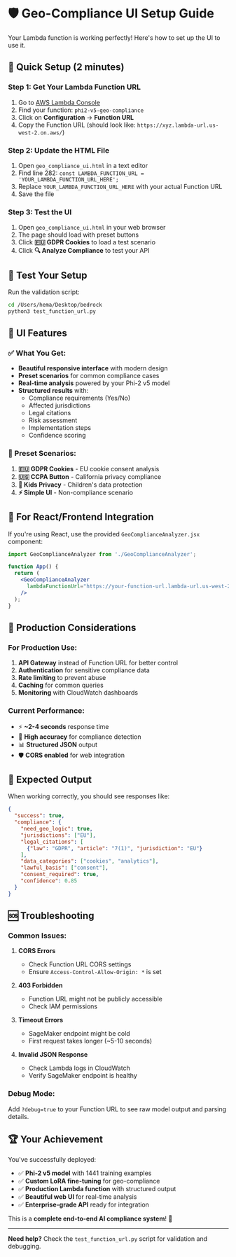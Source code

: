 # 🛡️ Geo-Compliance UI Setup Guide

Your Lambda function is working perfectly! Here's how to set up the UI to use it.

## 🎯 Quick Setup (2 minutes)

### Step 1: Get Your Lambda Function URL
1. Go to [AWS Lambda Console](https://console.aws.amazon.com/lambda/)
2. Find your function: `phi2-v5-geo-compliance`
3. Click on **Configuration** → **Function URL**
4. Copy the Function URL (should look like: `https://xyz.lambda-url.us-west-2.on.aws/`)

### Step 2: Update the HTML File
1. Open `geo_compliance_ui.html` in a text editor
2. Find line 282: `const LAMBDA_FUNCTION_URL = 'YOUR_LAMBDA_FUNCTION_URL_HERE';`
3. Replace `YOUR_LAMBDA_FUNCTION_URL_HERE` with your actual Function URL
4. Save the file

### Step 3: Test the UI
1. Open `geo_compliance_ui.html` in your web browser
2. The page should load with preset buttons
3. Click **🇪🇺 GDPR Cookies** to load a test scenario
4. Click **🔍 Analyze Compliance** to test your API

## 🧪 Test Your Setup

Run the validation script:
```bash
cd /Users/hema/Desktop/bedrock
python3 test_function_url.py
```

## 📱 UI Features

### ✅ What You Get:
- **Beautiful responsive interface** with modern design
- **Preset scenarios** for common compliance cases
- **Real-time analysis** powered by your Phi-2 v5 model
- **Structured results** with:
  - Compliance requirements (Yes/No)
  - Affected jurisdictions
  - Legal citations
  - Risk assessment
  - Implementation steps
  - Confidence scoring

### 🎨 Preset Scenarios:
1. **🇪🇺 GDPR Cookies** - EU cookie consent analysis
2. **🇺🇸 CCPA Button** - California privacy compliance
3. **👶 Kids Privacy** - Children's data protection
4. **⚡ Simple UI** - Non-compliance scenario

## 🔧 For React/Frontend Integration

If you're using React, use the provided `GeoComplianceAnalyzer.jsx` component:

```jsx
import GeoComplianceAnalyzer from './GeoComplianceAnalyzer';

function App() {
  return (
    <GeoComplianceAnalyzer 
      lambdaFunctionUrl="https://your-function-url.lambda-url.us-west-2.on.aws/"
    />
  );
}
```

## 🚀 Production Considerations

### For Production Use:
1. **API Gateway** instead of Function URL for better control
2. **Authentication** for sensitive compliance data
3. **Rate limiting** to prevent abuse
4. **Caching** for common queries
5. **Monitoring** with CloudWatch dashboards

### Current Performance:
- ⚡ **~2-4 seconds** response time
- 🎯 **High accuracy** for compliance detection
- 📊 **Structured JSON** output
- 🛡️ **CORS enabled** for web integration

## 🎉 Expected Output

When working correctly, you should see responses like:

```json
{
  "success": true,
  "compliance": {
    "need_geo_logic": true,
    "jurisdictions": ["EU"],
    "legal_citations": [
      {"law": "GDPR", "article": "7(1)", "jurisdiction": "EU"}
    ],
    "data_categories": ["cookies", "analytics"],
    "lawful_basis": ["consent"],
    "consent_required": true,
    "confidence": 0.85
  }
}
```

## 🆘 Troubleshooting

### Common Issues:

1. **CORS Errors**
   - Check Function URL CORS settings
   - Ensure `Access-Control-Allow-Origin: *` is set

2. **403 Forbidden**
   - Function URL might not be publicly accessible
   - Check IAM permissions

3. **Timeout Errors**
   - SageMaker endpoint might be cold
   - First request takes longer (~5-10 seconds)

4. **Invalid JSON Response**
   - Check Lambda logs in CloudWatch
   - Verify SageMaker endpoint is healthy

### Debug Mode:
Add `?debug=true` to your Function URL to see raw model output and parsing details.

## 🏆 Your Achievement

You've successfully deployed:
- ✅ **Phi-2 v5 model** with 1441 training examples
- ✅ **Custom LoRA fine-tuning** for geo-compliance
- ✅ **Production Lambda function** with structured output
- ✅ **Beautiful web UI** for real-time analysis
- ✅ **Enterprise-grade API** ready for integration

This is a **complete end-to-end AI compliance system**! 🎊

---

**Need help?** Check the `test_function_url.py` script for validation and debugging.

